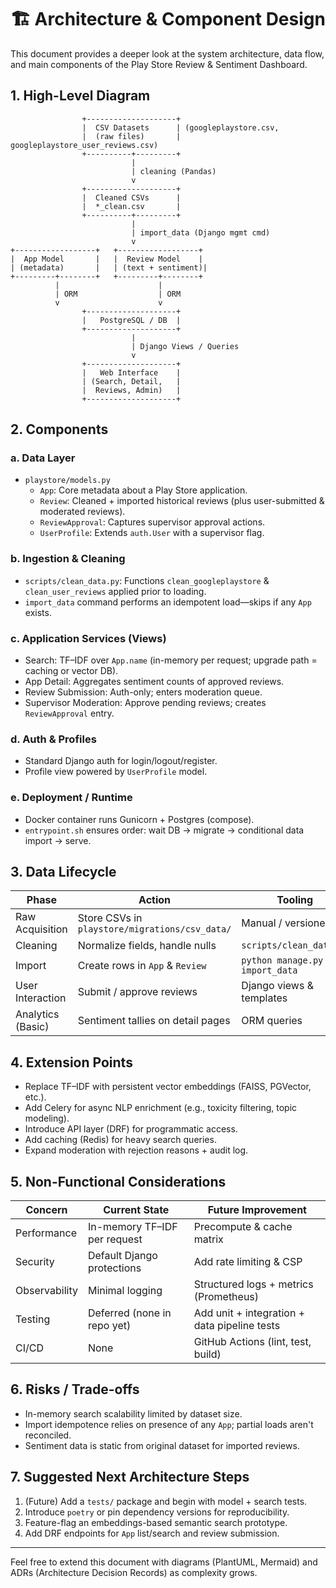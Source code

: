 # 🏗 Architecture & Component Design

This document provides a deeper look at the system architecture, data flow, and main components of the Play Store Review & Sentiment Dashboard.

## 1. High-Level Diagram

```
                +--------------------+
                |  CSV Datasets      | (googleplaystore.csv,
                |  (raw files)       |  googleplaystore_user_reviews.csv)
                +----------+---------+
                           |
                           | cleaning (Pandas)
                           v
                +--------------------+
                |  Cleaned CSVs      |
                |  *_clean.csv       |
                +----------+---------+
                           |
                           | import_data (Django mgmt cmd)
                           v
+------------------+   +------------------+
|  App Model       |   |  Review Model    |
| (metadata)       |   | (text + sentiment)|
+---------+--------+   +---------+--------+
          |                      |
          | ORM                  | ORM
          v                      v
                +--------------------+
                |   PostgreSQL / DB  |
                +--------------------+
                           |
                           | Django Views / Queries
                           v
                +--------------------+
                |   Web Interface    |
                | (Search, Detail,   |
                |  Reviews, Admin)   |
                +--------------------+
```

## 2. Components

### a. Data Layer
- `playstore/models.py`
  - `App`: Core metadata about a Play Store application.
  - `Review`: Cleaned + imported historical reviews (plus user-submitted & moderated reviews).
  - `ReviewApproval`: Captures supervisor approval actions.
  - `UserProfile`: Extends `auth.User` with a supervisor flag.

### b. Ingestion & Cleaning
- `scripts/clean_data.py`: Functions `clean_googleplaystore` & `clean_user_reviews` applied prior to loading.
- `import_data` command performs an idempotent load—skips if any `App` exists.

### c. Application Services (Views)
- Search: TF–IDF over `App.name` (in-memory per request; upgrade path = caching or vector DB).
- App Detail: Aggregates sentiment counts of approved reviews.
- Review Submission: Auth-only; enters moderation queue.
- Supervisor Moderation: Approve pending reviews; creates `ReviewApproval` entry.

### d. Auth & Profiles
- Standard Django auth for login/logout/register.
- Profile view powered by `UserProfile` model.

### e. Deployment / Runtime
- Docker container runs Gunicorn + Postgres (compose).
- `entrypoint.sh` ensures order: wait DB → migrate → conditional data import → serve.

## 3. Data Lifecycle
| Phase | Action | Tooling |
|-------|--------|---------|
| Raw Acquisition | Store CSVs in `playstore/migrations/csv_data/` | Manual / versioned |
| Cleaning | Normalize fields, handle nulls | `scripts/clean_data.py` |
| Import | Create rows in `App` & `Review` | `python manage.py import_data` |
| User Interaction | Submit / approve reviews | Django views & templates |
| Analytics (Basic) | Sentiment tallies on detail pages | ORM queries |

## 4. Extension Points
- Replace TF–IDF with persistent vector embeddings (FAISS, PGVector, etc.).
- Add Celery for async NLP enrichment (e.g., toxicity filtering, topic modeling).
- Introduce API layer (DRF) for programmatic access.
- Add caching (Redis) for heavy search queries.
- Expand moderation with rejection reasons + audit log.

## 5. Non-Functional Considerations
| Concern | Current State | Future Improvement |
|---------|---------------|--------------------|
| Performance | In-memory TF–IDF per request | Precompute & cache matrix |
| Security | Default Django protections | Add rate limiting & CSP |
| Observability | Minimal logging | Structured logs + metrics (Prometheus) |
| Testing | Deferred (none in repo yet) | Add unit + integration + data pipeline tests |
| CI/CD | None | GitHub Actions (lint, test, build) |

## 6. Risks / Trade-offs
- In-memory search scalability limited by dataset size.
- Import idempotence relies on presence of any `App`; partial loads aren't reconciled.
- Sentiment data is static from original dataset for imported reviews.

## 7. Suggested Next Architecture Steps
1. (Future) Add a `tests/` package and begin with model + search tests.
2. Introduce `poetry` or pin dependency versions for reproducibility.
3. Feature-flag an embeddings-based semantic search prototype.
4. Add DRF endpoints for `App` list/search and review submission.

---
Feel free to extend this document with diagrams (PlantUML, Mermaid) and ADRs (Architecture Decision Records) as complexity grows.
